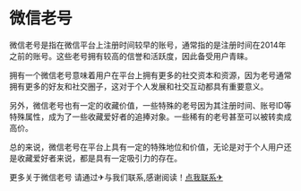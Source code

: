 # 微信老号

微信老号是指在微信平台上注册时间较早的账号，通常指的是注册时间在2014年之前的账号。这些老号拥有较高的信誉和活跃度，因此备受用户青睐。

拥有一个微信老号意味着用户在平台上拥有更多的社交资本和资源，因为老号通常拥有更多的好友和社交圈子，这对于个人发展和社交互动都具有重要意义。

另外，微信老号也有一定的收藏价值，一些特殊的老号因为其注册时间、账号ID等特殊属性，成为了一些收藏爱好者的追捧对象。一些稀有的老号甚至可以被转卖成高价。

总的来说，微信老号在平台上具有一定的特殊地位和价值，无论是对于个人用户还是收藏爱好者来说，都是具有一定吸引力的存在。

更多关于微信老号 请通过✈与我们联系,感谢阅读！[点我联系✈](https://u.k02.cc)